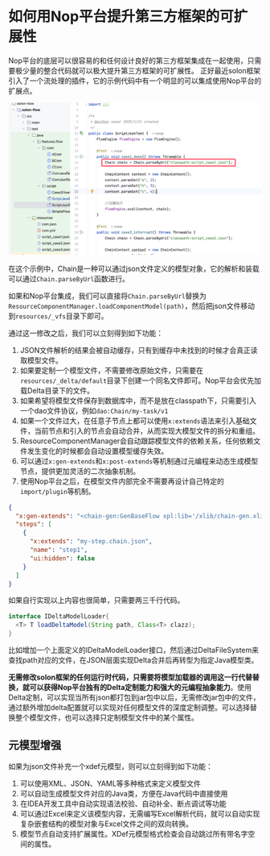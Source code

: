# 如何用Nop平台提升第三方框架的可扩展性
Nop平台的底层可以很容易的和任何设计良好的第三方框架集成在一起使用，只需要极少量的整合代码就可以极大提升第三方框架的可扩展性。
正好最近solon框架引入了一个流处理的插件，它的示例代码中有一个明显的可以集成使用Nop平台的扩展点。

![](images/solon-chain.png)

在这个示例中，Chain是一种可以通过json文件定义的模型对象，它的解析和装载可以通过`Chain.parseByUrl`函数进行。

如果和Nop平台集成，我们可以直接将`Chain.parseByUrl`替换为`ResourceComponentManager.loadComponentModel(path)`，然后把json文件移动到`resources/_vfs`目录下即可。

通过这一修改之后，我们可以立刻得到如下功能：

1. JSON文件解析的结果会被自动缓存，只有到缓存中未找到的时候才会真正读取模型文件。
2. 如果要定制一个模型文件，不需要修改原始文件，只需要在`resources/_delta/default`目录下创建一个同名文件即可。Nop平台会优先加载Delta目录下的文件。
3. 如果希望将模型文件保存到数据库中，而不是放在classpath下，只需要引入一个dao文件协议，例如`dao:Chain/my-task/v1`
4. 如果一个文件过大，在任意子节点上都可以使用`x:extends`语法来引入基础文件，当前节点和引入的节点会自动合并，从而实现大模型文件的拆分和重组。
5. ResourceComponentManager会自动跟踪模型文件的依赖关系，任何依赖文件发生变化的时候都会自动设置模型缓存失效。
6. 可以通过`x:gen-extends`和`x:post-extends`等机制通过元编程来动态生成模型节点，提供更加灵活的二次抽象机制。
7. 使用Nop平台之后，在模型文件内部完全不需要再设计自己特定的`import/plugin`等机制。

```json
{
  "x:gen-extends": "<chain-gen:GenBaseFlow xpl:lib='/xlib/chain-gen.xlib'/>",
  "steps": [
    {
      "x:extends": "my-step.chain.json",
      "name": "step1",
      "ui:hidden": false
    }
  ]
}
```

如果自行实现以上内容也很简单，只需要两三千行代码。

```java
interface IDeltaModelLoader{
  <T> T loadDeltaModel(String path, Class<T> clazz);
}
```
比如增加一个上面定义的IDeltaModelLoader接口，然后通过DeltaFileSystem来查找path对应的文件，在JSON层面实现Delta合并后再转型为指定Java模型类。

**无需修改solon框架的任何运行时代码，只需要将模型加载器的调用这一行代替替换，就可以获得Nop平台独有的Delta定制能力和强大的元编程抽象能力**。使用Delta定制，可以实现当所有json都打包到jar包中以后，无需修改jar包中的文件，通过额外增加delta配置就可以实现对任何模型文件的深度定制调整。可以选择替换整个模型文件，也可以选择只定制模型文件中的某个属性。

## 元模型增强
如果为json文件补充一个xdef元模型，则可以立刻得到如下功能：

1. 可以使用XML、JSON、YAML等多种格式来定义模型文件
2. 可以自动生成模型文件对应的Java类，方便在Java代码中直接使用
3. 在IDEA开发工具中自动实现语法校验、自动补全、断点调试等功能
4. 可以通过Excel来定义该模型内容，无需编写Excel解析代码，就可以自动实现复杂嵌套结构的模型对象与Excel文件之间的双向转换。
5. 模型节点自动支持扩展属性。XDef元模型格式检查会自动跳过所有带名字空间的属性。
